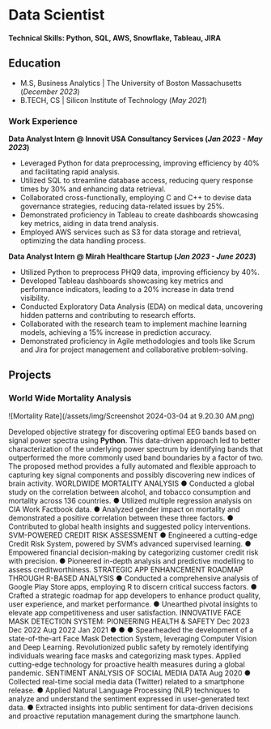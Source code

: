 # Data Scientist

#### Technical Skills: Python, SQL, AWS, Snowflake, Tableau, JIRA

## Education
- M.S, Business Analytics	| The University of Boston Massachusetts (_December 2023_)	 			        		
- B.TECH, CS              | Silicon Institute of Technology (_May 2021_)

### Work Experience
**Data Analyst Intern @ Innovit USA Consultancy Services (_Jan 2023 - May 2023_)**
-  Leveraged Python for data preprocessing, improving efficiency by 40% and facilitating rapid analysis.
-  Utilized SQL to streamline database access, reducing query response times by 30% and enhancing data retrieval.
-  Collaborated cross-functionally, employing C and C++ to devise data governance strategies, reducing data-related issues by 25%. 
-  Demonstrated proficiency in Tableau to create dashboards showcasing key metrics, aiding in data trend analysis.
-  Employed AWS services such as S3 for data storage and retrieval, optimizing the data handling process.

**Data Analyst Intern @ Mirah Healthcare Startup (_Jan 2023 - June 2023_)**
- Utilized Python to preprocess PHQ9 data, improving efficiency by 40%.
- Developed Tableau dashboards showcasing key metrics and performance indicators, leading to a 20% increase in data trend visibility.
- Conducted Exploratory Data Analysis (EDA) on medical data, uncovering hidden patterns and contributing to research efforts.
- Collaborated with the research team to implement machine learning models, achieving a 15% increase in prediction accuracy.
- Demonstrated proficiency in Agile methodologies and tools like Scrum and Jira for project management and collaborative problem-solving.


## Projects
### World Wide Mortality Analysis
![Mortality Rate](/assets/img/Screenshot 2024-03-04 at 9.20.30 AM.png)

Developed objective strategy for discovering optimal EEG bands based on signal power spectra using **Python**. This data-driven approach led to better characterization of the underlying power spectrum by identifying bands that outperformed the more commonly used band boundaries by a factor of two. The proposed method provides a fully automated and flexible approach to capturing key signal components and possibly discovering new indices of brain activity.
WORLDWIDE MORTALITY ANALYSIS
● Conducted a global study on the correlation between alcohol, and tobacco consumption and mortality across 136 countries. ● Utilized multiple regression analysis on CIA Work Factbook data.
● Analyzed gender impact on mortality and demonstrated a positive correlation between these three factors.
● Contributed to global health insights and suggested policy interventions.
SVM-POWERED CREDIT RISK ASSESSMENT
● Engineered a cutting-edge Credit Risk System, powered by SVM’s advanced supervised learning. ● Empowered financial decision-making by categorizing customer credit risk with precision.
● Pioneered in-depth analysis and predictive modelling to assess creditworthiness.
STRATEGIC APP ENHANCEMENT ROADMAP THROUGH R-BASED ANALYSIS
● Conducted a comprehensive analysis of Google Play Store apps, employing R to discern critical success factors.
● Crafted a strategic roadmap for app developers to enhance product quality, user experience, and market performance. ● Unearthed pivotal insights to elevate app competitiveness and user satisfaction.
INNOVATIVE FACE MASK DETECTION SYSTEM: PIONEERING HEALTH & SAFETY
Dec 2023
Dec 2022
Aug 2022
Jan 2021
● ● ●
Spearheaded the development of a state-of-the-art Face Mask Detection System, leveraging Computer Vision and Deep Learning.
Revolutionized public safety by remotely identifying individuals wearing face masks and categorizing mask types. Applied cutting-edge technology for proactive health measures during a global pandemic.
SENTIMENT ANALYSIS OF SOCIAL MEDIA DATA Aug 2020 ● Collected real-time social media data (Twitter) related to a smartphone release.
● Applied Natural Language Processing (NLP) techniques to analyze and understand the sentiment expressed in user-generated text data.
● Extracted insights into public sentiment for data-driven decisions and proactive reputation management during the smartphone launch.
